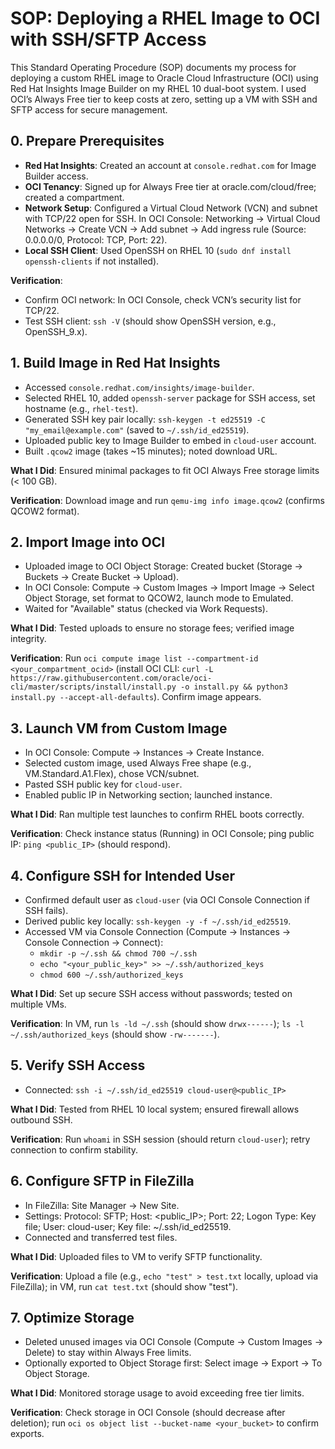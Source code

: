 # SOP: Deploying a RHEL Image to OCI with SSH/SFTP Access

This Standard Operating Procedure (SOP) documents my process for deploying a custom RHEL image to Oracle Cloud Infrastructure (OCI) using Red Hat Insights Image Builder on my RHEL 10 dual-boot system. I used OCI’s Always Free tier to keep costs at zero, setting up a VM with SSH and SFTP access for secure management.

## 0. Prepare Prerequisites

- **Red Hat Insights**: Created an account at `console.redhat.com` for Image Builder access.
- **OCI Tenancy**: Signed up for Always Free tier at oracle.com/cloud/free; created a compartment.
- **Network Setup**: Configured a Virtual Cloud Network (VCN) and subnet with TCP/22 open for SSH. In OCI Console: Networking → Virtual Cloud Networks → Create VCN → Add subnet → Add ingress rule (Source: 0.0.0.0/0, Protocol: TCP, Port: 22).
- **Local SSH Client**: Used OpenSSH on RHEL 10 (`sudo dnf install openssh-clients` if not installed).

**Verification**:
- Confirm OCI network: In OCI Console, check VCN’s security list for TCP/22.
- Test SSH client: `ssh -V` (should show OpenSSH version, e.g., OpenSSH_9.x).

## 1. Build Image in Red Hat Insights

- Accessed `console.redhat.com/insights/image-builder`.
- Selected RHEL 10, added `openssh-server` package for SSH access, set hostname (e.g., `rhel-test`).
- Generated SSH key pair locally: `ssh-keygen -t ed25519 -C "my_email@example.com"` (saved to `~/.ssh/id_ed25519`).
- Uploaded public key to Image Builder to embed in `cloud-user` account.
- Built `.qcow2` image (takes ~15 minutes); noted download URL.

**What I Did**: Ensured minimal packages to fit OCI Always Free storage limits (< 100 GB).

**Verification**: Download image and run `qemu-img info image.qcow2` (confirms QCOW2 format).

## 2. Import Image into OCI

- Uploaded image to OCI Object Storage: Created bucket (Storage → Buckets → Create Bucket → Upload).
- In OCI Console: Compute → Custom Images → Import Image → Select Object Storage, set format to QCOW2, launch mode to Emulated.
- Waited for "Available" status (checked via Work Requests).

**What I Did**: Tested uploads to ensure no storage fees; verified image integrity.

**Verification**: Run `oci compute image list --compartment-id <your_compartment_ocid>` (install OCI CLI: `curl -L https://raw.githubusercontent.com/oracle/oci-cli/master/scripts/install/install.py -o install.py && python3 install.py --accept-all-defaults`). Confirm image appears.

## 3. Launch VM from Custom Image

- In OCI Console: Compute → Instances → Create Instance.
- Selected custom image, used Always Free shape (e.g., VM.Standard.A1.Flex), chose VCN/subnet.
- Pasted SSH public key for `cloud-user`.
- Enabled public IP in Networking section; launched instance.

**What I Did**: Ran multiple test launches to confirm RHEL boots correctly.

**Verification**: Check instance status (Running) in OCI Console; ping public IP: `ping <public_IP>` (should respond).

## 4. Configure SSH for Intended User

- Confirmed default user as `cloud-user` (via OCI Console Connection if SSH fails).
- Derived public key locally: `ssh-keygen -y -f ~/.ssh/id_ed25519`.
- Accessed VM via Console Connection (Compute → Instances → Console Connection → Connect):
  - `mkdir -p ~/.ssh && chmod 700 ~/.ssh`
  - `echo "<your_public_key>" >> ~/.ssh/authorized_keys`
  - `chmod 600 ~/.ssh/authorized_keys`

**What I Did**: Set up secure SSH access without passwords; tested on multiple VMs.

**Verification**: In VM, run `ls -ld ~/.ssh` (should show `drwx------`); `ls -l ~/.ssh/authorized_keys` (should show `-rw-------`).

## 5. Verify SSH Access

- Connected: `ssh -i ~/.ssh/id_ed25519 cloud-user@<public_IP>`

**What I Did**: Tested from RHEL 10 local system; ensured firewall allows outbound SSH.

**Verification**: Run `whoami` in SSH session (should return `cloud-user`); retry connection to confirm stability.

## 6. Configure SFTP in FileZilla

- In FileZilla: Site Manager → New Site.
- Settings: Protocol: SFTP; Host: <public_IP>; Port: 22; Logon Type: Key file; User: cloud-user; Key file: ~/.ssh/id_ed25519.
- Connected and transferred test files.

**What I Did**: Uploaded files to VM to verify SFTP functionality.

**Verification**: Upload a file (e.g., `echo "test" > test.txt` locally, upload via FileZilla); in VM, run `cat test.txt` (should show "test").

## 7. Optimize Storage

- Deleted unused images via OCI Console (Compute → Custom Images → Delete) to stay within Always Free limits.
- Optionally exported to Object Storage first: Select image → Export → To Object Storage.

**What I Did**: Monitored storage usage to avoid exceeding free tier limits.

**Verification**: Check storage in OCI Console (should decrease after deletion); run `oci os object list --bucket-name <your_bucket>` to confirm exports.